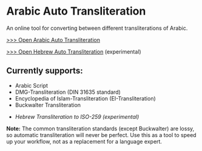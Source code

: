 # Arabic Auto Transliteration

An online tool for converting between different transliterations of Arabic.

[>>> Open Arabic Auto Transliteration](https://neezr.github.io/Arabic-Auto-Transliteration/)

[>>> Open Hebrew Auto Transliteration](https://neezr.github.io/Arabic-Auto-Transliteration/hebrew.html) (experimental)

## Currently supports:
- Arabic Script
- DMG-Transliteration (DIN 31635 standard)
- Encyclopedia of Islam-Transliteration (EI-Transliteration)
- Buckwalter Transliteration
<!-- -->
- _Hebrew Transliteration to ISO-259 (experimental)_

**Note:** The common transliteration standards (except Buckwalter) are lossy, so automatic transliteration will never be perfect.
Use this as a tool to speed up your workflow, not as a replacement for a language expert.

